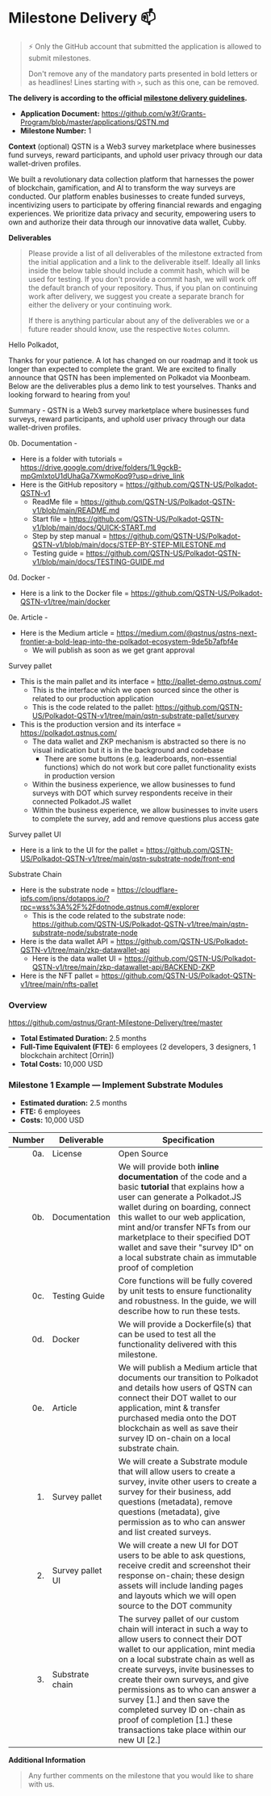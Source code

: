 # Milestone Delivery :mailbox:

> ⚡ Only the GitHub account that submitted the application is allowed to submit milestones. 
> 
> Don't remove any of the mandatory parts presented in bold letters or as headlines! Lines starting with `>`, such as this one, can be removed.

**The delivery is according to the official [milestone delivery guidelines](https://github.com/w3f/Grants-Program/blob/master/docs/Support%20Docs/milestone-deliverables-guidelines.md).**  


* **Application Document:** https://github.com/w3f/Grants-Program/blob/master/applications/QSTN.md
* **Milestone Number:** 1

**Context** (optional)
QSTN is a Web3 survey marketplace where businesses fund surveys, reward participants, and uphold user privacy through our data wallet-driven profiles.

We built a revolutionary data collection platform that harnesses the power of blockchain, gamification, and AI to transform the way surveys are conducted. Our platform enables businesses to create funded surveys, incentivizing users to participate by offering financial rewards and engaging experiences. We prioritize data privacy and security, empowering users to own and authorize their data through our innovative data wallet, Cubby. 

**Deliverables**
> Please provide a list of all deliverables of the milestone extracted from the initial application and a link to the deliverable itself. Ideally all links inside the below table should include a commit hash, which will be used for testing. If you don't provide a commit hash, we will work off the default branch of your repository. Thus, if you plan on continuing work after delivery, we suggest you create a separate branch for either the delivery or your continuing work. 
> 
> If there is anything particular about any of the deliverables we or a future reader should know, use the respective `Notes` column.

Hello Polkadot,

Thanks for your patience. A lot has changed on our roadmap and it took us longer than expected to complete the grant. We are excited to finally announce that QSTN has been implemented on Polkadot via Moonbeam. Below are the deliverables plus a demo link to test yourselves. Thanks and looking forward to hearing from you!

Summary - 
QSTN is a Web3 survey marketplace where businesses fund surveys, reward participants, and uphold user privacy through our data wallet-driven profiles.

0b. Documentation - 
* Here is a folder with tutorials = https://drive.google.com/drive/folders/1L9gckB-mpGmIxtoU1dUhaGa7XwmoKoq9?usp=drive_link 
* Here is the GitHub repository = https://github.com/QSTN-US/Polkadot-QSTN-v1 
    * ReadMe file = https://github.com/QSTN-US/Polkadot-QSTN-v1/blob/main/README.md 
    * Start file = https://github.com/QSTN-US/Polkadot-QSTN-v1/blob/main/docs/QUICK-START.md
    * Step by step manual = https://github.com/QSTN-US/Polkadot-QSTN-v1/blob/main/docs/STEP-BY-STEP-MILESTONE.md
    * Testing guide = https://github.com/QSTN-US/Polkadot-QSTN-v1/blob/main/docs/TESTING-GUIDE.md 

0d. Docker - 
* Here is a link to the Docker file = https://github.com/QSTN-US/Polkadot-QSTN-v1/tree/main/docker 

0e. Article - 
* Here is the Medium article = https://medium.com/@qstnus/qstns-next-frontier-a-bold-leap-into-the-polkadot-ecosystem-9de5b7afbf4e
    * We will publish as soon as we get grant approval 

Survey pallet 
* This is the main pallet and its interface = http://pallet-demo.qstnus.com/ 
    * This is the interface which we open sourced since the other is related to our production application 
    * This is the code related to the pallet: https://github.com/QSTN-US/Polkadot-QSTN-v1/tree/main/qstn-substrate-pallet/survey 
* This is the production version and its interface =  https://polkadot.qstnus.com/ 
    * The data wallet and ZKP mechanism is abstracted so there is no visual indication but it is in the background and codebase 
        * There are some buttons (e.g. leaderboards, non-essential functions) which do not work but core pallet functionality exists in production version 
    * Within the business experience, we allow businesses to fund surveys with DOT which survey respondents receive in their connected Polkadot.JS wallet 
    * Within the business experience, we allow businesses to invite users to complete the survey, add and remove questions plus access gate

Survey pallet UI 
* Here is a link to the UI for the pallet = https://github.com/QSTN-US/Polkadot-QSTN-v1/tree/main/qstn-substrate-node/front-end 

Substrate Chain
* Here is the substrate node = https://cloudflare-ipfs.com/ipns/dotapps.io/?rpc=wss%3A%2F%2Fdotnode.qstnus.com#/explorer 
    * This is the code related to the substrate node: https://github.com/QSTN-US/Polkadot-QSTN-v1/tree/main/qstn-substrate-node/substrate-node 
* Here is the data wallet API = https://github.com/QSTN-US/Polkadot-QSTN-v1/tree/main/zkp-datawallet-api 
    * Here is the data wallet UI = https://github.com/QSTN-US/Polkadot-QSTN-v1/tree/main/zkp-datawallet-api/BACKEND-ZKP
* Here is the NFT pallet = https://github.com/QSTN-US/Polkadot-QSTN-v1/tree/main/nfts-pallet 

### Overview
https://github.com/qstnus/Grant-Milestone-Delivery/tree/master
- **Total Estimated Duration:** 2.5 months
- **Full-Time Equivalent (FTE):**  6 employees (2 developers, 3 designers, 1 blockchain architect [Orrin])
- **Total Costs:** 10,000 USD

### Milestone 1 Example — Implement Substrate Modules

- **Estimated duration:** 2.5 months
- **FTE:**  6 employees
- **Costs:** 10,000 USD

| Number | Deliverable | Specification |
| -----: | ----------- | ------------- |
| 0a. | License | Open Source | We will open source the survey pallet since the other implementations are publicly available 
| 0b. | Documentation | We will provide both **inline documentation** of the code and a basic **tutorial** that explains how a user can generate a Polkadot.JS wallet during on boarding, connect this wallet to our web application, mint and/or transfer NFTs from our marketplace to their specified DOT wallet and save their "survey ID" on a local substrate chain as immutable proof of completion |
| 0c. | Testing Guide | Core functions will be fully covered by unit tests to ensure functionality and robustness. In the guide, we will describe how to run these tests. |
| 0d. | Docker | We will provide a Dockerfile(s) that can be used to test all the functionality delivered with this milestone. |
| 0e. | Article | We will publish a Medium article that documents our transition to Polkadot and details how users of QSTN can connect their DOT wallet to our application, mint & transfer purchased media onto the DOT blockchain as well as save their survey ID on-chain on a local substrate chain. 
| 1. | Survey pallet | We will create a Substrate module that will allow users to create a survey, invite other users to create a survey for their business, add questions (metadata), remove questions (metadata), give permission as to who can answer and list created surveys.  
| 2. | Survey pallet UI | We will create a new UI for DOT users to be able to ask questions, receive credit and screenshot their response on-chain; these design assets will include landing pages and layouts which we will open source to the DOT community 
| 3. | Substrate chain | The survey pallet of our custom chain will interact in such a way to allow users to connect their DOT wallet to our application, mint media on a local substrate chain as well as create surveys, invite businesses to create their own surveys, and give permissions as to who can answer a survey [1.] and then save the completed survey ID on-chain as proof of completion [1.] these transactions take place within our new UI [2.]

**Additional Information**
> Any further comments on the milestone that you would like to share with us.
